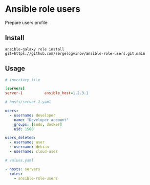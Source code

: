 # Ansible role users

Prepare users profile

## Install

```shell
ansible-galaxy role install git+https://github.com/sergelogvinov/ansible-role-users.git,main
```

## Usage

```ini
# inventory file

[servers]
server-1          ansible_host=1.2.3.1
```

```yaml
# hosts/server-1.yaml

users:
  - username: developer
    name: "Developer account"
    groups: [sudo, docker]
    uid: 1500

users_deleted:
  - username: user
  - username: debian
  - username: cloud-user
```

```yaml
# values.yaml

- hosts: servers
  roles:
    - ansible-role-users
```
